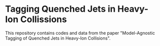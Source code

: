 # Tagging Quenched Jets in Heavy-Ion Collissions

This repository contains codes and data from the paper "Model-Agnostic Tagging of Quenched Jets in Heavy-Ion Collisions".
